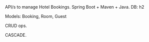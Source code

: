 API/s to manage Hotel Bookings. Spring Boot + Maven + Java.
DB: h2

Models: Booking, Room, Guest

CRUD ops.

CASCADE.
